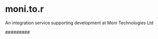 moni.to.r
==================

An integration service supporting development at Moni Technologies Ltd


#########
